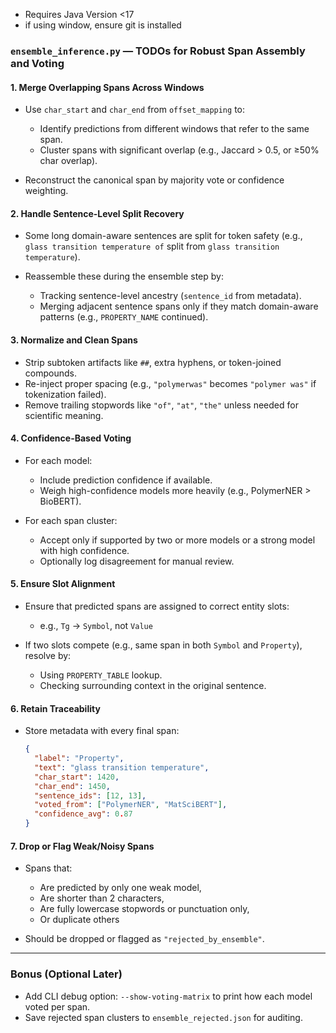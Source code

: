 - Requires Java Version <17
- if using window, ensure git is installed


### `ensemble_inference.py` — TODOs for Robust Span Assembly and Voting

#### 1. Merge Overlapping Spans Across Windows

* Use `char_start` and `char_end` from `offset_mapping` to:

  * Identify predictions from different windows that refer to the same span.
  * Cluster spans with significant overlap (e.g., Jaccard > 0.5, or ≥50% char overlap).
* Reconstruct the canonical span by majority vote or confidence weighting.

#### 2. Handle Sentence-Level Split Recovery

* Some long domain-aware sentences are split for token safety (e.g., `glass transition temperature of` split from `glass transition temperature`).
* Reassemble these during the ensemble step by:

  * Tracking sentence-level ancestry (`sentence_id` from metadata).
  * Merging adjacent sentence spans only if they match domain-aware patterns (e.g., `PROPERTY_NAME` continued).

#### 3. Normalize and Clean Spans

* Strip subtoken artifacts like `##`, extra hyphens, or token-joined compounds.
* Re-inject proper spacing (e.g., `"polymerwas"` becomes `"polymer was"` if tokenization failed).
* Remove trailing stopwords like `"of"`, `"at"`, `"the"` unless needed for scientific meaning.

#### 4. Confidence-Based Voting

* For each model:

  * Include prediction confidence if available.
  * Weigh high-confidence models more heavily (e.g., PolymerNER > BioBERT).
* For each span cluster:

  * Accept only if supported by two or more models or a strong model with high confidence.
  * Optionally log disagreement for manual review.

#### 5. Ensure Slot Alignment

* Ensure that predicted spans are assigned to correct entity slots:

  * e.g., `Tg` → `Symbol`, not `Value`
* If two slots compete (e.g., same span in both `Symbol` and `Property`), resolve by:

  * Using `PROPERTY_TABLE` lookup.
  * Checking surrounding context in the original sentence.

#### 6. Retain Traceability

* Store metadata with every final span:

  ```json
  {
    "label": "Property",
    "text": "glass transition temperature",
    "char_start": 1420,
    "char_end": 1450,
    "sentence_ids": [12, 13],
    "voted_from": ["PolymerNER", "MatSciBERT"],
    "confidence_avg": 0.87
  }
  ```

#### 7. Drop or Flag Weak/Noisy Spans

* Spans that:

  * Are predicted by only one weak model,
  * Are shorter than 2 characters,
  * Are fully lowercase stopwords or punctuation only,
  * Or duplicate others
* Should be dropped or flagged as `"rejected_by_ensemble"`.

---

### Bonus (Optional Later)

* Add CLI debug option: `--show-voting-matrix` to print how each model voted per span.
* Save rejected span clusters to `ensemble_rejected.json` for auditing.
